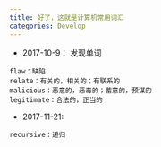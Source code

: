 ```yaml
---
title: 好了，这就是计算机常用词汇
categories: Develop
---
```


- 2017-10-9： 发现单词
```
flaw：缺陷
relate：有关的，相关的；有联系的
malicious：恶意的，恶毒的；蓄意的，预谋的
legitimate：合法的，正当的
```

- 2017-11-21:
```
recursive：递归
```
